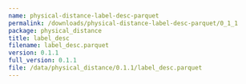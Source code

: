 ```yaml
---
name: physical-distance-label-desc-parquet
permalink: /downloads/physical-distance-label-desc-parquet/0_1_1
package: physical_distance
title: label_desc
filename: label_desc.parquet
version: 0.1.1
full_version: 0.1.1
file: /data/physical_distance/0.1.1/label_desc.parquet
---
```

